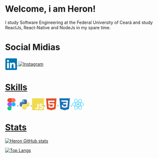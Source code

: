 # Welcome, i am Heron!

I study Software Engineering at the Federal University of Ceará and study ReactJs, React-Native and NodeJs in my spare time.

# Social Midias
<a href="https://www.linkedin.com/in/heron-rodrigues-8a0b221b2" targe="_blank">
<img align="center" alt="Linkedin" height="40" width="40" src="https://raw.githubusercontent.com/devicons/devicon/master/icons/linkedin/linkedin-original.svg"></img>

<a href="https://www.instagram.com/szheron/" targe="_blank">
<img align="center" alt="Instagram" height="40" width="40" src="https://image.flaticon.com/icons/png/512/174/174855.png"</img>

# Skills
<img align="center" alt="FigmanSkill" height="40" width="40" src="https://raw.githubusercontent.com/devicons/devicon/master/icons/figma/figma-original.svg"></img>
<img align="center" alt="PythonSkill" height="40" width="40" src="https://raw.githubusercontent.com/devicons/devicon/master/icons/python/python-original.svg"></img>
<img align="center" alt="JsSkill" height="40" width="40" src="https://raw.githubusercontent.com/devicons/devicon/master/icons/javascript/javascript-plain.svg"></img>
<img align="center" alt="HTMLSkill" height="40" width="40" src="https://raw.githubusercontent.com/devicons/devicon/master/icons/html5/html5-plain.svg"></img>
<img align="center" alt="CSSSkill" height="40" width="40" src="https://raw.githubusercontent.com/devicons/devicon/master/icons/css3/css3-plain.svg"></img>
<img align="center" alt="ReactSkill" height="40" width="40" src="https://raw.githubusercontent.com/devicons/devicon/master/icons/react/react-original.svg"></img>

# Stats
![Heron GitHub stats](https://github-readme-stats.vercel.app/api?username=szHeron&show_icons=true&theme=radical)

[![Top Langs](https://github-readme-stats.vercel.app/api/top-langs/?username=szHeron)](https://github.com/szHeron/github-readme-stats)
